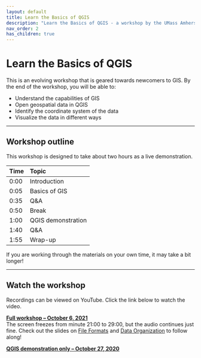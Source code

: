 ```yaml
---
layout: default
title: Learn the Basics of QGIS
description: "Learn the Basics of QGIS - a workshop by the UMass Amherst Libraries."
nav_order: 2
has_children: true
---
```


# Learn the Basics of QGIS

This is an evolving workshop that is geared towards newcomers to GIS. By the end of the workshop, you will be able to:
* Understand the capabilities of GIS
* Open geospatial data in QGIS
* Identify the coordinate system of the data
* Visualize the data in different ways

---
## Workshop outline

This workshop is designed to take about two hours as a live demonstration.

| Time | Topic |
| :--- | :--- |
| 0:00 | Introduction |
| 0:05 | Basics of GIS |
| 0:35 | Q&A |
| 0:50 | Break |
| 1:00 | QGIS demonstration |
| 1:40 | Q&A |
| 1:55 | Wrap-up |

If you are working through the materials on your own time, it may take a bit longer!

---
## Watch the workshop
Recordings can be viewed on YouTube. Click the link below to watch the video. 

**[Full workshop – October 6, 2021](https://youtu.be/3jW9rH9hCvI)**<br>
The screen freezes from minute 21:00 to 29:00, but the audio continues just fine. Check out the slides on [File Formats](https://umass-gis.github.io/workshops/content/basics-qgis/gis-basics.html#file-formats) and [Data Organization](https://umass-gis.github.io/workshops/content/basics-qgis/gis-basics.html#data-organization) to follow along!

**[QGIS demonstration only – October 27, 2020](https://youtu.be/y3ViVxaSuT4)**
